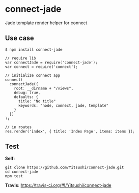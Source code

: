 connect-jade
============

Jade template render helper for connect

Use case
--------

    $ npm install connect-jade

    // require lib
    var connectJade = require('connect-jade');
    var connect = require('connect');

    // initialize connect app
    connect(
      connectJade({
        root: __dirname + "/views",
        debug: true,
        defaults: {
          title: "No title"
          keywords: "node, connect, jade, template"
        }
      })
    );

    // in routes
    res.render('index', { title: 'Index Page', items: items });

Test
------

**Self:**

    git clone https://github.com/Yitsushi/connect-jade.git
    cd connect-jade
    npm test

**Travis:** https://travis-ci.org/#!/Yitsushi/connect-jade